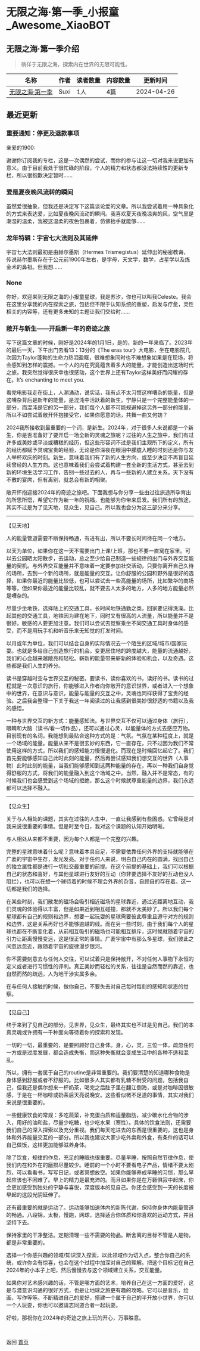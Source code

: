# 无限之海·第一季_小报童_Awesome_XiaoBOT

## 无限之海·第一季介绍
> 徜徉于无限之海，探索内在世界的无限可能性。  
  


|名称|作者|读者数量|内容数量|更新时间|
|---|---|---|---|---|
|[无限之海·第一季](https://xiaobot.net/p/icebluesea?refer=9c3f1c95-a052-465a-9902-f6d75080262a)|Suxi|1人|4篇|2024-04-26|

## 最近更新
### 重要通知：停更及退款事项

亲爱的1900:

谢谢你订阅我的专栏，这是一次偶然的尝试，而你的参与让这一切对我来说更加有意义。由于目前我处于很忙碌的阶段，个人的精力和状态都没法持续性的更新专栏，所以很抱歉决定暂时......

### 爱是夏夜晚风流转的瞬间

虽然爱很抽象，但我还是决定写下这篇谈论爱的文章。所以我尝试着用一种具象化的方式来表达爱，比如夏夜晚风流动的瞬间。我喜欢夏天夜晚凉爽的风，空气里是潮湿的温柔，我被这温柔的夜色包裹着，仿佛抬手就能够......

### 龙年特辑：宇宙七大法则及其延伸

宇宙七大法则最初是由赫尔墨斯（Hermes
Trismegistus）延伸出的秘密教诲，传说赫尔墨斯存在于公元前1900年左右，是字母，天文学，数学，占星学以及炼金术的鼻祖。但我想......

### None

你好，欢迎来到无限之海的小报童星球，我是苏汐，你也可以叫我Celeste。我会在这里分享我的内在探索之旅，包括但不限于认知系统的重塑，启发与疗愈，灵性相关的内容等，还有更多未知的主题让我们交给时......

### 敞开与新生——开启新一年的奇迹之旅

写下这篇文章的时候，刚好是2024年的1月1日，是的，新的一年来临了。2023年的最后一天，下午出门去看13：13分的《The eras
tour》大电影，坐在电影院几次因为Taylor蓬勃的生命力热泪盈眶，很难想象同时也不难想象如果是在现场，将会感知到怎样的震撼。一个人的内在究竟蕴含着多大的能量，才能创造出这场时代之旅，我突然觉得很庆幸也很感动，这个世界上还有Taylor这样美好而闪耀的存在。It’s
enchanting to meet you.



看完电影我走在街上，人潮涌动，说实话，我有点不太习惯这样嘈杂的能量，但是这嘈杂背后是新年的能量，是混沌中活跃着的新生。宁静只是一个完整能量体的一部分，而混沌是它的另一部分，我们每个人都不可能规避掉这另外一部分的能量，所以不如尝试着敞开怀抱接受它，如果你愿意的话，共舞一曲又何妨？



2024我所接收到最重要的一个词，是新生。2024年，对于很多人来说都是一个新生，你是否准备好了要开启一场全新的灵魂之旅呢？过往的人生之旅中，我们有过许多或美妙或平淡或糟糕的经历，但这些形容词不过是我们主观所下的定义，所有的经历都赋予灵魂宝贵的经验，无论是你深夜在眼泪中朦胧入睡的时刻还是你与友人举杯欢庆的时刻。新生，意味着我们有了新的人生方向，或至少决定不再盲目延续曾经的人生方向。这也意味着我们会尝试着构建一套全新的生活方式，甚至去到新的环境生活学习工作，告别一些过去的人，再与一些新的人建立关系。天下没有不散的宴席，但有离别，就总会有新的相聚。



敞开怀抱迎接2024年的奇迹之旅吧。下面我想与你分享一些由过往旅途所孕育出的所思所悟，希望它作为新一年的祝福，也能够为你带来启发。我们所有的旅途，其实不过是为了见天地，见众生，见自己。所以我也会分为这三部分来分享。



* * *

【见天地】



人的能量管道需要不断保持畅通，有进有出，所以不要长时间待在同一个地方。



以天为单位，如果你在这一天不需要出门上课/上班，那也不要一直窝在家里。可以去公园晒太阳散步，去运动，总之至少给自己制造一些规律的出门与外界交互能量的契机。与外界交互能量并不意味着一定要参加社交活动，只要你离开自己久待的场所，去到一个新的场所，就是能量的交互。让你舒服的公园和野外是很好的选择，如果你最近的能量比较低，也可以尝试去一些高能量的场所，比如繁华的商场等等，但如果你最近的能量比较乱，就不要去人太多的地方，人多的地方能量必然是嘈杂的。



尽量少坐地铁，选择陆上的交通工具，长时间地铁通勤之类，回家要记得洗澡。比起其他的交通工具，地铁因为建在地下，同时又有很高的人流量，所以能量并不是很好。敏感的人要更加注意。我们可以尝试去觉察乘坐不同交通工具时身体的感受，而不是用玩手机和听音乐来无知觉的打发时间。



以月或年为单位，我们可以结合自身的实际情况去一个陌生的区域/城市/国家玩耍。也就是多给自己创造旅行的机会。变更居住地的跨度越大，能量的流通越好，我们的心会越来越敞亮和轻松。崭新的能量带来崭新的体验和机会，以及奇遇。这些都是我们人生的养分。



读书是穿越时空与世界交互的秘密。要读书，读你喜欢的书，读好的书。读书的过程就是一次意识的旅行，你能够进入作者向你敞开的意识世界，或者进入一个想象中的世界，在意识与意识，能量与能量的交互之中，灵魂也同样获得了宝贵的经验。之后我会整理一下关于我这一年阅读过的让我感到很美妙很舒适的书籍以及我的感悟。



一种与世界交互的新方式：能量感知法。与世界交互不仅可以通过身体（旅行），眼睛和大脑（读书/看一切作品），还可以通过心灵，以能量体的方式去感应万物。目前现有的名词，我能想到最贴合这种方式的是：气氛。气氛在某种程度上，就是一个场域的能量。能量从来不是很玄妙的东西，它一直存在，只不过因为我们不常使用这样的方式，所以我们的感知能力慢慢退化。而现在是时候回忆起它了。我们首先要能够感知自己此时此刻的能量，然后再尝试感知我们想交互的世界（人事物）此时此刻的能量，当我们能够感知到这两种能量的存在，再以一种我们自身觉得舒服的方式，将我们的能量融入到这个场域之中。当然，融入并不是常态，有的时候我们也会感受到这个场域的拒绝，那么这个时候就尊重能量的边界，我们永远都可以选择不融入。



* * *

【见众生】



关于与人相处的课题，其实在过往的人生中，一直让我感到有些困惑。它曾经是对我来说很重要的事情。但是时至今日，我对这个课题的认知开始明晰。



与人相处从来都不重要，因为每个人都是一个完整的兴趣。



完整的星球意味着什么呢？意味着本具自足，不需要依靠任何外界的支持就能够在广袤的宇宙中生存，发光发亮。对于任何人来说，明白自己内在的圆满，找回自己的独立属性都是进行一切社交最重要的前提。在这个前提的基础上，我们可以根据自己的状态和喜好，与其他星球进行友好的互动（你非要选择不友好的互动也没人阻拦），也可以在想一个球待着的时候不理会外界的杂音，自顾自的存在着。这一切都是我们的选择。



在某些时刻，我们散发的磁场会吸引相近磁场的星球靠近，通过近距离地互动，我们灵魂的体验得以丰富，但是如果近到相互碰撞，那就不太美妙了。所以我们每个星球都有自己的规则和边界，想要一起玩耍的星球需要彼此尊重且遵守对方的规则和边界，这是关系再好也不能够逾越的线。而在另一些时刻，由于我们每个人的星球也都在不断变化着，从前相互吸引的磁场也可能相互排斥，这时候就随着宇宙的引力让距离慢慢变远，这是很正常的事情。广袤宇宙中有那么多星球，我们彼此之间忽远忽近，跟随着宇宙的旋律漫步银河。



你不需要刻意去与任何人交往，可以试着只是保持敞开，不对任何人事物下永恒的定义或者进行习惯性的评判。真正美妙而轻松的关系，往往是自然而然的靠近，也自然而然的疏远，人为地干涉实属多余。



在与任何人接触的时候，做你自己，不要失去对自己每时每刻的感知和状态的觉察。



* * *

【见自己】



终于来到了见自己的部分。见世界，见众生，最终其实也不过是见自己。我们的本真灵魂或许拥有一千种面向等待着你的探索和发现。



一切的一切，最重要的，是要照顾好自己身体。身，心，灵，三位一体，疏忽任何一方或是过度发展，都会造成失衡，而这种失衡就会变成生活中的各种不适和混乱。



所以，拥有一套属于自己的routine是非常重要的。我们要清楚的知道哪种食物是身体感到舒服或者不舒服的。比如很多人其实都有乳糖不耐受的问题，包括我自己，但我还是偶尔想来一杯奶茶，喝完之后肚子里在翻江倒海，或是对咖啡因很敏感，于是在一杯咖啡或奶茶后天亮说晚安。这些看似微不足道的事情，其实对我们来说是很重要的。



一些健康饮食的常规：多吃蔬菜，补充蛋白质和适量脂肪，减少碳水化合物的涉入，用好的油和盐，尽量少吃糖，也少吃水果（寒性）。具体的饮食法则，还需要我们自己的深入探索以及充分重视。我们每天吃进去的东西是很重要的，这也是身体和外界能量交互的一部分。所以我也建议大家少吃外卖和外食，有条件的话可以自己做饭，这样更加能够滋养身体。



除了饮食，规律的作息，充足的睡眠也很重要。尽量早睡，按照自然节律作息，使我们内在和外在的磨损尽量较少。睡前的一个小时不要看电子产品，情绪不要太剧烈，可以看看书，写写日记，或者冥想放空。如果你能够养成早睡的习惯，那么早起应该也不困难了。早上的精力是最充沛的。而且如果你是在万籁俱寂中起床，你会更加感受到独处的宁静与喜悦，深度版本的见自己。你还会感受到一天的长度被早起的这段光阴延伸了。



还有最重要的就是运动了。运动能够加速体内的新陈代谢，保持你身体内能量管道的畅通。八段锦，太极，慢跑，网球，选择适合你体质和你喜欢的运动方式，并且坚持下去。



保持家里的干净整洁。定期清理一些不需要的物品。断舍离的目标不管是人是物，都是非常重要的。



选择一个你感兴趣的领域/知识深入探索，以此领域作为切入点，整合你自己的系统，或许你会有惊喜，也会在这个过程中加深对自己的理解。把这个目标记在自己2024年的小本子上吧，然后慢慢去与这个领域建立关系，交互能量。



如果你对艺术感兴趣的话，不管是哪方面的艺术，培养自己在这一方面的爱好，这是与潜意识沟通的很好方式，也是让地球之旅更有趣的攻略。它可以是音乐，绘画，写作等等。不断精进自己的爱好，搭建一个属于自己的半开放小世界，你可以一个人玩耍，你也可以邀请志同道合者一起玩耍。





好啦，那祝你在2024年的奇迹之旅上玩的开心，万事胜意。








<a href="https://github.com/Reno9527/awesome-xiaobot" style="color: white; text-decoration: none;">awesome-xiaobot</a>

返回 [首页](../README.md)
